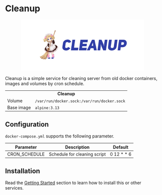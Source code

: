 # Cleanup

<p align="center">
    <img src="logo.png" width="400">
</p>

Cleanup is a simple service for cleaning server from old docker containers, images and volumes by cron schedule. 

<table>
  <tr>
    <td align="center" colspan="2"><b>Cleanup</b></td>
  </tr>

  <tr>
    <td>Volume</td>
    <td><code>/var/run/docker.sock:/var/run/docker.sock</code></td>
  </tr>
  <tr>
    <td valign="top">Base image</td>
    <td><code>alpine:3.13</code></td>
  </tr>
</table>

## Configuration

`docker-compose.yml` supports the following parameter.

| Parameter | Description | Default |
| --- | --- | --- |
| CRON_SCHEDULE                    | Schedule for cleaning script | 0 12 * * 6 |


## Installation

Read the [Getting Started](https://github.com/tolstoyevsky/mmb#getting-started) section to learn how to install this or other services.
